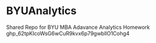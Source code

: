 # BYUAnalytics
Shared Repo for BYU MBA Adavance Analytics Homework
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
